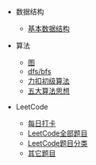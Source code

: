 <!-- _navbar.md -->

* 数据结构
  * [基本数据结构](algorithms/data_structures/README.md)

* 算法
  * [图](algorithms/graph.md)
  * [dfs/bfs](algorithms/dfs_bfs.md)
  * [力扣初级算法](algorithms/algo_low.md)
  * [五大算法思想](algorithms/五大算法思想.md)

* LeetCode
  * [每日打卡](每日打卡.md)
  * [LeetCode全部题目](LeetCode全部题目.md)
  * [LeetCode题目分类](LeetCode题目分类.md)
  * [其它题目](extras.md)